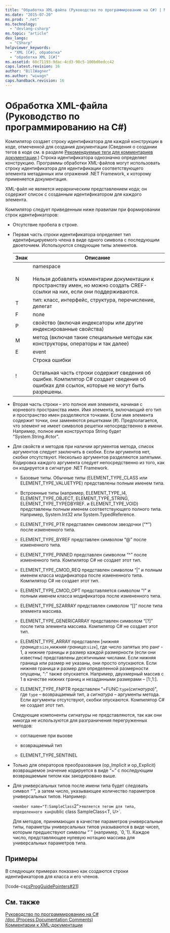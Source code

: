 ```yaml
---
title: "Обработка XML-файла (Руководство по программированию на C#) | Microsoft Docs"
ms.date: "2015-07-20"
ms.prod: ".net"
ms.technology: 
  - "devlang-csharp"
ms.topic: "article"
dev_langs: 
  - "CSharp"
helpviewer_keywords: 
  - "XML [C#], обработка"
  - "обработка XML [C#]"
ms.assetid: 60c71193-9dac-4cd3-98c5-100bd0edcc42
caps.latest.revision: 16
author: "BillWagner"
ms.author: "wiwagn"
caps.handback.revision: 16
---
```

# Обработка XML-файла (Руководство по программированию на C#)
Компилятор создает строку идентификатора для каждой конструкции в коде, отмеченной для создания документации  \(Сведения о создании тегов в коде см. в разделе [Рекомендуемые теги для комментариев документации](../../../csharp/programming-guide/xmldoc/recommended-tags-for-documentation-comments.md).\) Строка идентификатора однозначно определяет конструкцию.  Программы обработки XML\-файлов могут использовать строку идентификатора для идентификации соответствующего элемента метаданных или отражений .NET Framework, к которому применяется документация.  
  
 XML\-файл не является иерархическим представлением кода; он содержит список с созданным идентификатором для каждого элемента.  
  
 Компилятор следует приведенным ниже правилам при формировании строк идентификаторов:  
  
-   Отсутствие пробела в строке.  
  
-   Первая часть строки идентификатора определяет тип идентифицируемого члена в виде одного символа с последующим двоеточием.  Используются следующие типы элементов.  
  
    |Знак|Описание|  
    |----------|--------------|  
    |N|namespace<br /><br /> Нельзя добавлять комментарии документации к пространству имен, но можно создать CREF\-ссылки на них, если они поддерживаются.|  
    |T|тип: класс, интерфейс, структура, перечисление, делегат|  
    |F|поле|  
    |P|свойство \(включая индексаторы или другие индексированные свойства\)|  
    |M|метод \(включая такие специальные методы как конструкторы, операторы и так далее\)|  
    |E|event|  
    |\!|Строка ошибки<br /><br /> Остальная часть строки содержит сведения об ошибке.  Компилятор C\# создает сведения об ошибках для ссылок, которые не могут быть разрешены.|  
  
-   Вторая часть строки – это полное имя элемента, начиная с корневого пространства имен.  Имя элемента, включающий его тип и пространство имен разделяются точками.  Если имя элемента содержит точки, они заменяются решетками \(\#\).  Предполагается, что элемент не имеет символов решетки непосредственно в имени.  Например, полное имя конструктора String будет "System.String.\#ctor".  
  
-   Для свойств и методов при наличии аргументов метода, список аргументов следует заключить в скобки.  Если аргументов нет, скобки отсутствуют.  Несколько аргументов разделяются запятыми.  Кодировка каждого аргумента следует непосредственно из того, как он кодируется в сигнатуре .NET Framework.  
  
    -   Базовые типы.  Обычные типы \(ELEMENT\_TYPE\_CLASS или ELEMENT\_TYPE\_VALUETYPE\) представлены полным именем типа.  
  
    -   Встроенные типы \(например, ELEMENT\_TYPE\_I4, ELEMENT\_TYPE\_OBJECT, ELEMENT\_TYPE\_STRING, ELEMENT\_TYPE\_TYPEDBYREF.  и ELEMENT\_TYPE\_VOID\) представлены полным именем соответствующего полного типа.  Например, System.Int32 или System.TypedReference.  
  
    -   ELEMENT\_TYPE\_PTR представлен символом звездочки \(“\*”\) после измененного типа.  
  
    -   ELEMENT\_TYPE\_BYREF представлен символом “@” после измененного типа.  
  
    -   ELEMENT\_TYPE\_PINNED представлен символом “^” после измененного типа.  Компилятор C\# не создает этот тип.  
  
    -   ELEMENT\_TYPE\_CMOD\_REQ представлен символом “&#124;” и полным именем класса модификатора после измененного типа.  Компилятор C\# не создает этот тип.  
  
    -   ELEMENT\_TYPE\_CMOD\_OPT представляется символом "\!" и полным именем класса модификатора после измененного типа.  
  
    -   ELEMENT\_TYPE\_SZARRAY представлен символом “\[\]” после типа элемента массива.  
  
    -   ELEMENT\_TYPE\_GENERICARRAY представлен символом “\[?\]” после типа элемента массива.  Компилятор C\# не создает этот тип.  
  
    -   ELEMENT\_TYPE\_ARRAY представлен \[*нижняя граница*:`size`,*нижняя граница*:`size`\], где число запятых это ранг \- 1, а нижние границы и размер каждой размерности \(если они известны\) представлены десятичными числами.  Если нижняя граница или размер не указаны, они просто опускаются.  Если нижняя граница и размер для определенной размерности опущены, “:” также опускается.  Например, двухмерный массив с 1 в качестве нижних границ и незаданными размерами – \[1:,1:\].  
  
    -   ELEMENT\_TYPE\_FNPTR представлен "\=FUNC:`type`\(*сигнатура*\)", где `type` – возвращаемый тип, а *сигнатура* – аргументы метода.  Если аргументы отсутствуют, скобки опускаются.  Компилятор C\# не создает этот тип.  
  
     Следующие компоненты сигнатуры не представляются, так как они никогда не используются для разграничения перегруженных методов:  
  
    -   соглашение при вызове  
  
    -   возвращаемый тип  
  
    -   ELEMENT\_TYPE\_SENTINEL  
  
-   Только для операторов преобразования \(op\_Implicit и op\_Explicit\) возвращаемое значение кодируется в виде “~” с последующим возвращаемым типом как закодировано выше.  
  
-   Для универсальных типов после имени типа будет следовать символ “\`”, а затем число, указывающее количество параметров универсальных типов.  Например:  
  
     `<member name="T:SampleClass`2">` является тегом для типа, определенного как `public class SampleClass<T, U>`.  
  
     Для методов, принимающих в качестве параметров универсальные типы, параметры универсальных типов указываются в виде чисел, которым предшествуют символы “\`” \(например, \`0,\`1\).  Каждое число, представляющее нулевую нотацию массива для универсальных параметров типа.  
  
## Примеры  
 В следующих примерах показано как создаются строки идентификаторов для класса и его членов.  
  
 [!code-cs[csProgGuidePointers#21](../../../csharp/programming-guide/unsafe-code-pointers/codesnippet/CSharp/processing-the-xml-file_1.cs)]  
  
## См. также  
 [Руководство по программированию на C\#](../../../csharp/programming-guide/index.md)   
 [\/doc \(Process Documentation Comments\)](../../../csharp/language-reference/compiler-options/doc-compiler-option.md)   
 [Комментарии к XML\-документации](../../../csharp/programming-guide/xmldoc/xml-documentation-comments.md)